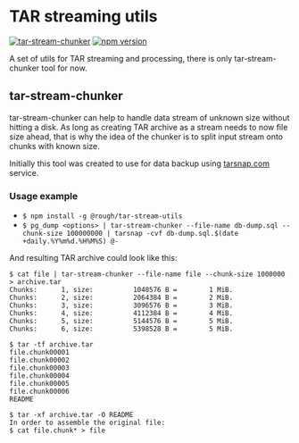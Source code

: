 # TAR streaming utils

[![tar-stream-chunker](https://github.com/ihoro/rough-tar-stream-utils/workflows/tar-stream-chunker/badge.svg)](link=https://github.com/ihoro/rough-tar-stream-utils/actions?query=workflow%3Atar-stream-chunker)
[![npm version](https://badge.fury.io/js/%40rough%2Ftar-stream-utils.svg)](https://badge.fury.io/js/%40rough%2Ftar-stream-utils)

A set of utils for TAR streaming and processing, there is only
tar-stream-chunker tool for now.

## tar-stream-chunker

tar-stream-chunker can help to handle data stream of unknown size without
hitting a disk. As long as creating TAR archive as a stream needs to now
file size ahead, that is why the idea of the chunker is to split input stream
onto chunks with known size.

Initially this tool was created to use for data backup using [tarsnap.com](https://tarsnap.com)
service.

### Usage example

- `$ npm install -g @rough/tar-stream-utils`
- `$ pg_dump <options> | tar-stream-chunker --file-name db-dump.sql --chunk-size 100000000 | tarsnap -cvf db-dump.sql.$(date +daily.%Y%m%d.%H%M%S) @-`

And resulting TAR archive could look like this:
```
$ cat file | tar-stream-chunker --file-name file --chunk-size 1000000 > archive.tar
Chunks:      1, size:          1048576 B =        1 MiB.
Chunks:      2, size:          2064384 B =        2 MiB.
Chunks:      3, size:          3096576 B =        3 MiB.
Chunks:      4, size:          4112384 B =        4 MiB.
Chunks:      5, size:          5144576 B =        5 MiB.
Chunks:      6, size:          5398528 B =        5 MiB.

$ tar -tf archive.tar
file.chunk00001
file.chunk00002
file.chunk00003
file.chunk00004
file.chunk00005
file.chunk00006
README

$ tar -xf archive.tar -O README
In order to assemble the original file:
$ cat file.chunk* > file
```

